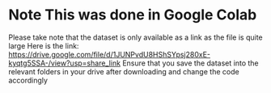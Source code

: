 # Note This was done in Google Colab
Please take note that the dataset is only available as a link as the file is quite large
Here is the link: https://drive.google.com/file/d/1JUNPvdU8HShSYpsj280xE-kyqtg5SSA-/view?usp=share_link
Ensure that you save the dataset into the relevant folders in your drive after downloading and change the code accordingly
